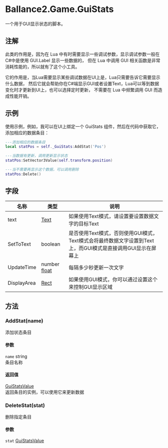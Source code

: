 ﻿# Ballance2.Game.GuiStats 
一个用于GUI显示状态的脚本。

## 注解

此类的作用是，因为在 Lua 中有时需要显示一些调试参数，显示调试参数一般在 C#中是使用 GUI.Label 显示一些数据的，
但在 Lua 中调用 GUI 相关函数是非常消耗性能的，所以就有了这个小工具。

它的作用是，当Lua需要显示某些调试数据在UI上是，Lua只需要告诉它需要显示什么数据，
然后它就会帮助你在C#端显示GUI或者设置Text，Lua可以等到数据变化时才更新到UI上，也可以选择定时更新，
不需要在 Lua 中频繁调用 GUI 而造成性能开销。


## 示例


使用示例，例如，我可以在UI上绑定一个 GuiStats 组件，然后在代码中获取它，添加相应的数据条目：
```lua
---添加相应的数据条目
local statPos = self._GuiStats:AddStat('Pos')

---当数据有更新，调用更新显示状态
statPos:SetVector3Value(self.transform.position)

---当不需要再显示这个数据，可以调用删除
statPos:Delete()
```


## 字段

|名称|类型|说明|
|---|---|---|
|text|[Text](https://docs.unity3d.com/ScriptReference/UI.Text.html) |如果使用Text模式，请设置要设置数据文字的目标Text|
|SetToText|boolean |是否使用Text模式，否则使用GUI模式，Text模式会将最终数据文字设置到Text上，而GUI模式是直接调用GUI显示在屏幕上|
|UpdateTime|number [float](../types.md)|每隔多少秒更新一次文字|
|DisplayArea|[Rect](https://docs.unity3d.com/ScriptReference/Rect.html) |如果使用GUI模式，你可以通过设置这个来控制GUI显示区域|

## 方法



### AddStat(name)

添加状态条目


#### 参数


`name` string <br/>条目名称



#### 返回值

[GuiStatsValue](./Ballance2.Game.GuiStatsValue.md) <br/>返回条目的实例，可以使用它来更新数据


### DeleteStat(stat)

删除指定条目


#### 参数


`stat` [GuiStatsValue](./Ballance2.Game.GuiStatsValue.md) <br/>


